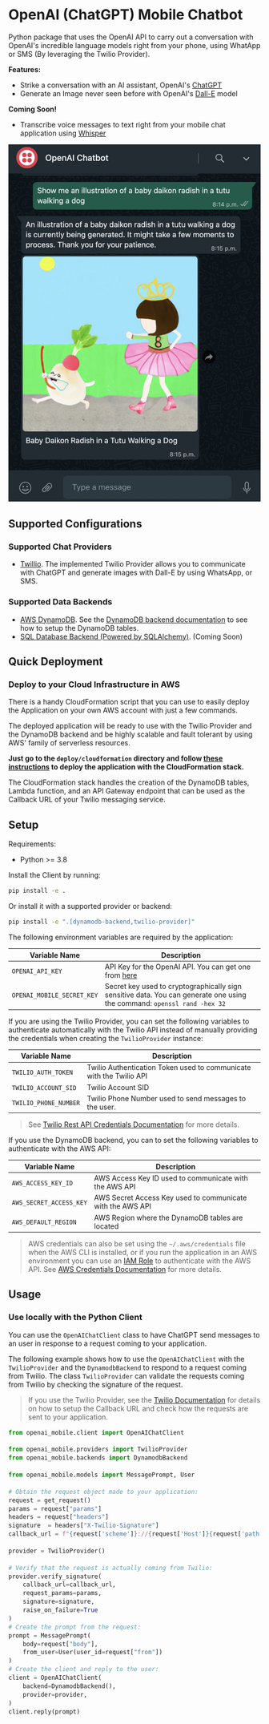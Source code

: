 # OpenAI (ChatGPT) Mobile Chatbot

Python package that uses the OpenAI API to carry out a conversation with OpenAI's incredible language models right from your phone, using WhatApp or SMS (By leveraging the Twilio Provider).

**Features:**

- Strike a conversation with an AI assistant, OpenAI's [ChatGPT](https://openai.com/blog/chatgpt)
- Generate an Image never seen before with OpenAI's [Dall-E](https://openai.com/blog/dall-e/) model

**Coming Soon!**

- Transcribe voice messages to text right from your mobile chat application using [Whisper](https://openai.com/blog/whisper/)

![Image of ChatGPT Mobile Chatbot](docs/images/whatsapp-img-example.jpeg?raw=true "ChatGPT Mobile Chatbot")

## Supported Configurations

### Supported Chat Providers

- [Twillio](https://www.twilio.com/).
    The implemented Twilio Provider allows you to communicate with ChatGPT and generate images with Dall-E by using WhatsApp, or SMS.

### Supported Data Backends

- [AWS DynamoDB](https://aws.amazon.com/dynamodb/).
    See the [DynamoDB backend documentation](openai_mobile/backends/dynamodb/backend.py) to see
    how to setup the DynamoDB tables.
- [SQL Database Backend (Powered by SQLAlchemy)](https://docs.sqlalchemy.org/en/20/dialects/index.html). (Coming Soon)

## Quick Deployment

### Deploy to your Cloud Infrastructure in AWS

There is a handy CloudFormation script that you can use to easily deploy the Application on your own AWS account
with just a few commands.

The deployed application will be ready to use with the Twilio Provider and the DynamoDB backend and be highly scalable and fault tolerant by using AWS' family of serverless resources.

**Just go to the `deploy/cloudformation` directory and follow [these instructions](deploy/cloudformation/README.md) to deploy the application with the CloudFormation stack.**

The CloudFormation stack handles the creation of the DynamoDB tables, Lambda function,
and an API Gateway endpoint that can be used as the Callback URL of your Twilio messaging service.

## Setup

Requirements:

- Python >= 3.8

Install the Client by running:

```sh
pip install -e .
```

Or install it with a supported provider or backend:

```sh
pip install -e ".[dynamodb-backend,twilio-provider]"
```

The following environment variables are required by the application:

Variable Name | Description
--- | ---
`OPENAI_API_KEY` | API Key for the OpenAI API. You can get one from [here](https://platform.openai.com/docs/api-reference/authentication)
`OPENAI_MOBILE_SECRET_KEY` | Secret key used to cryptographically sign sensitive data. You can generate one using the command: `openssl rand -hex 32`

If you are using the Twilio Provider, you can set the following variables to authenticate automatically with the Twilio API instead of manually providing the credentials when creating the `TwilioProvider` instance:

Variable Name | Description
--- | ---
`TWILIO_AUTH_TOKEN` | Twilio Authentication Token used to communicate with the Twilio API
`TWILIO_ACCOUNT_SID` | Twilio Account SID
`TWILIO_PHONE_NUMBER` | Twilio Phone Number used to send messages to the user.

> See [Twilio Rest API Credentials Documentation](https://www.twilio.com/docs/iam/credentials/api) for more details.

If you use the DynamoDB backend, you can to set the following variables to authenticate with the AWS API:

Variable Name | Description
--- | ---
`AWS_ACCESS_KEY_ID` | AWS Access Key ID used to communicate with the AWS API
`AWS_SECRET_ACCESS_KEY` | AWS Secret Access Key used to communicate with the AWS API
`AWS_DEFAULT_REGION` | AWS Region where the DynamoDB tables are located

> AWS credentials can also be set using the `~/.aws/credentials` file when the AWS CLI is installed, or if you run the application in an AWS environment you can use an [IAM Role](https://docs.aws.amazon.com/AWSEC2/latest/UserGuide/iam-roles-for-amazon-ec2.html) to authenticate with the AWS API.
> See [AWS Credentials Documentation](https://docs.aws.amazon.com/general/latest/gr/aws-security-credentials.html) for more details.

## Usage

### Use locally with the Python Client

You can use the `OpenAIChatClient` class to have ChatGPT send messages to an user in response to a request coming to your application.

The following example shows how to use the `OpenAIChatClient` with the `TwilioProvider` and the `DynamodbBackend` to
respond to a request coming from Twilio. The class `TwilioProvider` can validate the requests coming from Twilio by checking the signature of the request.

> If you use the Twilio Provider, see the [Twilio Documentation](https://www.twilio.com/docs/messaging/twiml#twilios-request-to-your-application)
> for details on how to setup the Callback URL and check how the requests are sent to your application.

```python
from openai_mobile.client import OpenAIChatClient

from openai_mobile.providers import TwilioProvider
from openai_mobile.backends import DynamodbBackend

from openai_mobile.models import MessagePrompt, User

# Obtain the request object made to your application:
request = get_request()
params = request["params"]
headers = request["headers"]
signature  = headers["X-Twilio-Signature"]
callback_url = f"{request['scheme']}://{request['Host']}{request['path']}"

provider = TwilioProvider()

# Verify that the request is actually coming from Twilio:
provider.verify_signature(
    callback_url=callback_url,
    request_params=params,
    signature=signature,
    raise_on_failure=True
)
# Create the prompt from the request:
prompt = MessagePrompt(
    body=request["body"],
    from_user=User(user_id=request["from"])
)
# Create the client and reply to the user:
client = OpenAIChatClient(
    backend=DynamodbBackend(),
    provider=provider,
)
client.reply(prompt)
```

